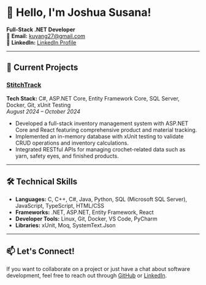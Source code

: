 # 👋 Hello, I'm Joshua Susana!

**Full-Stack .NET Developer**  
📧 **Email:** [kuyang27@gmail.com](mailto:kuyang27@gmail.com)  
💼 **LinkedIn:** [LinkedIn Profile](https://www.linkedin.com/in/joshua-susana-aa62131bb/)  

---

## 🚀 Current Projects

### **[StitchTrack](https://github.com/jsusana27/StitchTrack)**  
**Tech Stack:** C#, ASP.NET Core, Entity Framework Core, SQL Server, Docker, Git, xUnit Testing  
_August 2024 – October 2024_  
- Developed a full-stack inventory management system with ASP.NET Core and React featuring comprehensive product and material tracking.
- Implemented an in-memory database with xUnit testing to validate CRUD operations and inventory calculations.
- Integrated RESTful APIs for managing crochet-related data such as yarn, safety eyes, and finished products.

---

## 🛠️ Technical Skills

- **Languages:** C, C++, C#, Java, Python, SQL (Microsoft SQL Server), JavaScript, TypeScript, HTML/CSS  
- **Frameworks:** .NET, ASP.NET, Entity Framework, React  
- **Developer Tools:** Linux, Git, Docker, VS Code, PyCharm  
- **Libraries:** xUnit, Moq, SystemText.Json  

---

## 📫 Let's Connect!

If you want to collaborate on a project or just have a chat about software development, feel free to reach out through [GitHub](https://github.com/jsusana27) or [LinkedIn](https://www.linkedin.com/in/joshua-susana-aa62131bb/).
